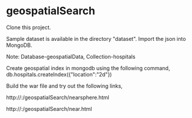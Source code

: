 # geospatialSearch

Clone this project.

Sample dataset is available in the directory "dataset". Import the json into MongoDB.

Note: Database-geospatialData, Collection-hospitals

Create geospatial index in mongodb using the following command, db.hospitals.createIndex({"location":"2d"})

Build the war file and try out the following links,

  http://<host>:<port>/geospatialSearch/nearsphere.html

  http://<host>:<port>/geospatialSearch/near.html
